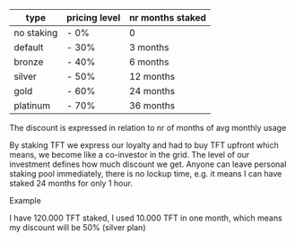 | type       | pricing level | nr months staked |
| ---------- | ------------- | ---------------- |
| no staking | - 0%          | 0                |
| default    | - 30%         | 3 months         |
| bronze     | - 40%         | 6 months         |
| silver     | - 50%         | 12 months        |
| gold       | - 60%         | 24 months        |
| platinum   | - 70%         | 36 months        |


The discount is expressed in relation to nr of months of avg monthly usage

By staking TFT we express our loyalty and had to buy TFT upfront which means, we become like a co-investor in the grid. The level of our investment defines how much discount we get. Anyone can leave personal staking pool immediately, there is no lockup time, e.g. it means I can have staked 24 months for only 1 hour.

Example

I have 120.000 TFT staked, I used 10.000 TFT in one month, which means my discount will be 50% (silver plan)

